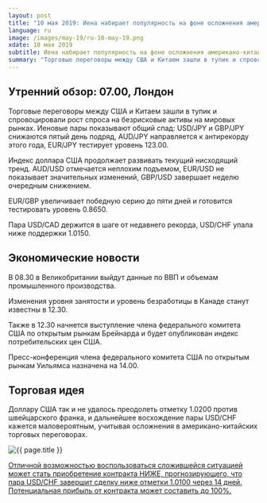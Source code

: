 ```yaml
---
layout: post
title: "10 мая 2019: Иена набирает популярность на фоне осложнения американо-китайских отношений"
language: ru
image: /images/may-19/ru-10-may-19.png
xdate: 10 мая 2019
subtitle: Иена набирает популярность на фоне осложнения американо-китайских отношений
summary: "Торговые переговоры между США и Китаем зашли в тупик и спровоцировали рост спроса на безрисковые активы на мировых рынках. Иеновые пары показывают общий спад: USD/JPY и GBP/JPY снижаются пятый день подряд, AUD/JPY направляется к антирекорду этого года, EUR/JPY тестирует уровень 123.00"
---
```

## Утренний обзор: 07.00, Лондон
 
Торговые переговоры между США и Китаем зашли в тупик и спровоцировали рост спроса на безрисковые активы на мировых рынках. Иеновые пары показывают общий спад: USD/JPY и GBP/JPY снижаются пятый день подряд, AUD/JPY направляется к антирекорду этого года, EUR/JPY тестирует уровень 123.00.

Индекс доллара США продолжает развивать текущий нисходящий тренд. AUD/USD отмечается неплохим подъемом, EUR/USD не показывает значительных изменений, GBP/USD завершает неделю очередным снижением.

EUR/GBP увеличивает победную серию до пяти дней и готовится тестировать уровень 0.8650.

Пара USD/CAD держится в шаге от недавнего рекорда, USD/CHF упала ниже поддержки 1.0150.
 
## Экономические новости
 
В 08.30 в Великобритании выйдут данные по ВВП и объемам промышленного производства.

Изменения уровня занятости и уровень безработицы в Канаде станут известны в 12.30.

Также в 12.30 начнется выступление члена федерального комитета США по открытым рынкам Брейнарда и будет опубликован индекс потребительских цен США.

Пресс-конференция члена федерального комитета США по открытым рынкам Уильямса назначена на 14.00.
 
## Торговая идея
 
Доллару США так и не удалось преодолеть отметку 1.0200 против швейцарского франка, и дальнейшее восхождение пары USD/CHF кажется маловероятным, учитывая осложнения в американо-китайских торговых переговорах.

<img src="{{ site.url }}/images/may-19/ru-10-may-19.png" alt="{{ page.title }}"  title="{{ page.title }}">

<a href="%LINK%%?currency=USD&amp;market=forex&underlying=frxUSDCHF&formname=higherlower&duration_amount=14&duration_units=d&amount=10&amount_type=stake&expiry_type=duration&barrier=1.0100" target="_blank" rel="noopener noreferrer nofollow">Отличной возможностью воспользоваться сложившейся ситуацией может стать приобретение контракта НИЖЕ, прогнозирующего, что пара USD/CHF завершит сделку ниже отметки 1.0100 через 14 дней. Потенциальная прибыль от контракта может составить до 100%.</a>
